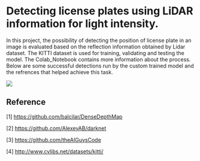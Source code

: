 # Detecting license plates using LiDAR information for light intensity.

In this project, the possibility of detecting the position of license plate in an image is evaluated based on the reflection information obtained by Lidar dataset. The KITTI dataset is used for training, validating and testing the model. The Colab_Notebook contains more information about the process. Below are some successful detections run by the custom trained model and the refrences that helped achieve this task. 

![](/result.png)

## Reference
[1] https://github.com/balcilar/DenseDepthMap

[2] https://github.com/AlexeyAB/darknet

[3] https://github.com/theAIGuysCode

[4] http://www.cvlibs.net/datasets/kitti/
